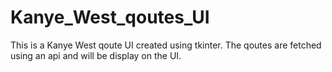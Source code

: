 # Kanye_West_qoutes_UI

This is a Kanye West qoute UI created using tkinter. The qoutes are fetched using an api and will be display on the UI.
